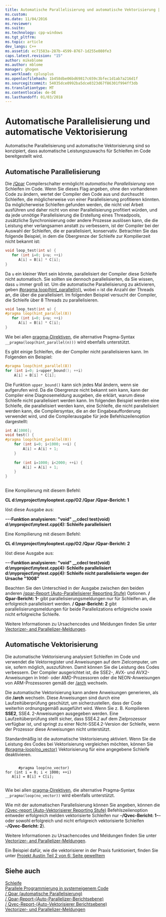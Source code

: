 ```yaml
---
title: Automatische Parallelisierung und automatische Vektorisierung | Microsoft Docs
ms.custom: 
ms.date: 11/04/2016
ms.reviewer: 
ms.suite: 
ms.technology: cpp-windows
ms.tgt_pltfrm: 
ms.topic: article
dev_langs: C++
ms.assetid: ec71583a-287b-4599-8767-1d255e080fe3
caps.latest.revision: "15"
author: mikeblome
ms.author: mblome
manager: ghogen
ms.workload: cplusplus
ms.openlocfilehash: 1b458dbe06bd69817c659c3bfec1d1ab7a216d1f
ms.sourcegitcommit: 54035dce0992ba5dce0323d67f86301f994ff3db
ms.translationtype: MT
ms.contentlocale: de-DE
ms.lasthandoff: 01/03/2018
---
```

# <a name="auto-parallelization-and-auto-vectorization"></a>Automatische Parallelisierung und automatische Vektorisierung
Automatische Parallelisierung und automatische Vektorisierung sind so konzipiert, dass automatische Leistungszuwachs für Schleifen im Code bereitgestellt wird.  
  
## <a name="auto-parallelizer"></a>Automatische Parallelisierung  
 Die [/Qpar](../build/reference/qpar-auto-parallelizer.md) Compilerschalter ermöglicht *automatische Parallelisierung* von Schleifen im Code. Wenn Sie dieses Flag angeben, ohne den vorhandenen Code zu ändern, wertet der Compiler den Code aus und durchsucht Schleifen, die möglicherweise von einer Parallelisierung profitieren könnten. Da möglicherweise Schleifen gefunden werden, die nicht viel Arbeit ausführen und daher nicht von einer Parallelisierung profitiert würden, und da jede unnötige Parallelisierung die Erstellung eines Threadpools, zusätzliche Synchronisierung oder andere Prozesse auslösen kann, die die Leistung eher verlangsamen anstatt zu verbessern, ist der Compiler bei der Auswahl der Schleifen, die er parallelisiert, konservativ. Betrachten Sie das folgende Beispiel, in dem die Obergrenze der Schleife zur Kompilierzeit nicht bekannt ist:  
  
```cpp  
void loop_test(int u) {  
   for (int i=0; i<u; ++i)  
      A[i] = B[i] * C[i];  
}  
```  
  
 Da `u` ein kleiner Wert sein könnte, parallelisiert der Compiler diese Schleife nicht automatisch. Sie sollten sie dennoch parallelisierten, da Sie wissen, dass `u` immer groß ist. Um die automatische Parallelisierung zu aktivieren, geben [#pragma loop(hint_parallel(n))](../preprocessor/loop.md), wobei `n` ist die Anzahl der Threads an, die über die parallelisiert. Im folgenden Beispiel versucht der Compiler, die Schleife über 8 Threads zu parallelisieren.  
  
```cpp  
void loop_test(int u) {  
#pragma loop(hint_parallel(8))  
   for (int i=0; i<u; ++i)  
      A[i] = B[i] * C[i];  
}  
```  
  
 Wie bei allen [pragma-Direktiven](../preprocessor/pragma-directives-and-the-pragma-keyword.md), die alternative Pragma-Syntax `__pragma(loop(hint_parallel(n)))` wird ebenfalls unterstützt.  
  
 Es gibt einige Schleifen, die der Compiler nicht parallelisieren kann. Im Folgenden ein Beispiel:  
  
```cpp  
#pragma loop(hint_parallel(8))  
for (int i=0; i<upper_bound(); ++i)  
    A[i] = B[i] * C[i];  
```  
  
 Die Funktion `upper_bound()` kann sich jedes Mal ändern, wenn sie aufgerufen wird. Da die Obergrenze nicht bekannt sein kann, kann der Compiler eine Diagnosemeldung ausgeben, die erklärt, warum diese Schleife nicht parallelisiert werden kann. Im folgenden Beispiel werden eine Schleife, die parallelisiert werden kann, eine Schleife, die nicht parallelisiert werden kann, die Compilersyntax, die an der Eingabeaufforderung verwendet wird, und die Compilerausgabe für jede Befehlszeilenoption dargestellt:  
  
```cpp  
int A[1000];  
void test() {  
#pragma loop(hint_parallel(0))  
    for (int i=0; i<1000; ++i) {  
        A[i] = A[i] + 1;  
    }  
  
    for (int i=1000; i<2000; ++i) {  
        A[i] = A[i] + 1;  
    }  
}  
  
```  
  
 Eine Kompilierung mit diesem Befehl:  
  
 **CL d:\myproject\mylooptest.cpp/O2 /Qpar /Qpar-Bericht: 1**  
  
 löst diese Ausgabe aus:  
  
 **---Funktion analysieren: "void" __cdecl test(void)**   
 **d:\myproject\mytest.cpp(4): Schleife parallelisiert**  
  
 Eine Kompilierung mit diesem Befehl:  
  
 **CL d:\myproject\mylooptest.cpp/O2 /Qpar /Qpar-Bericht: 2**  
  
 löst diese Ausgabe aus:  
  
 **---Funktion analysieren: "void" __cdecl test(void)**   
 **d:\myproject\mytest.cpp(4): Schleife parallelisiert**   
 **d:\myproject\mytest.cpp(4): Schleife nicht parallelisierte wegen der Ursache "1008"**  
  
 Beachten Sie den Unterschied in der Ausgabe zwischen den beiden anderen [/qpar-Report (Auto-Parallelisierer Reporting Stufe)](../build/reference/qpar-report-auto-parallelizer-reporting-level.md) Optionen. **/ Qpar-Bericht: 1-** gibt parallelisierungsmeldungen nur für Schleifen an, die erfolgreich parallelisiert werden. **/ Qpar-Bericht: 2** gibt parallelisierungsmeldungen für beide Parallelizations erfolgreiche sowie nicht erfolgreiche Schleife.  
  
 Weitere Informationen zu Ursachencodes und Meldungen finden Sie unter [Vectorizer- and Parallelizer-Meldungen](../error-messages/tool-errors/vectorizer-and-parallelizer-messages.md).  
  
## <a name="auto-vectorizer"></a>Automatische Vektorisierung  
 Die automatische Vektorisierung analysiert Schleifen im Code und verwendet die Vektorregister und Anweisungen auf dem Zielcomputer, um sie, sofern möglich, auszuführen. Damit können Sie die Leistung des Codes verbessern. Der Compiler ausgerichtet ist, die SSE2-, AVX- und AVX2-Anweisungen in Intel- oder AMD-Prozessoren oder die NEON-Anweisungen von ARM-Prozessoren gemäß der [/arch](../build/reference/arch-minimum-cpu-architecture.md) wechseln.  
  
 Die automatische Vektorisierung kann andere Anweisungen generieren, als die **/arch** wechseln. Diese Anweisungen sind durch eine Laufzeitüberprüfung geschützt, um sicherzustellen, dass der Code weiterhin ordnungsgemäß ausgeführt wird. Wenn Sie z. B. Kompilieren **SSE2**, SSE4. 2-Anweisungen ausgegeben werden. Eine Laufzeitüberprüfung stellt sicher, dass SSE4.2 auf dem Zielprozessor verfügbar ist, und springt zu einer Nicht-SSE4.2-Version der Schleife, wenn der Prozessor diese Anweisungen nicht unterstützt.  
  
 Standardmäßig ist die automatische Vektorisierung aktiviert. Wenn Sie die Leistung des Codes bei Vektorisierung vergleichen möchten, können Sie [#pragma-loop(no_vector)](../preprocessor/loop.md) Vektorisierung für eine angegebene Schleife deaktivieren.  
  
```  
  
      #pragma loop(no_vector)  
for (int i = 0; i < 1000; ++i)  
   A[i] = B[i] + C[i];  
  
```  
  
 Wie bei allen [pragma-Direktiven](../preprocessor/pragma-directives-and-the-pragma-keyword.md), die alternative Pragma-Syntax `__pragma(loop(no_vector))` wird ebenfalls unterstützt.  
  
 Wie mit der automatischen Parallelisierung können Sie angeben, können die [/Qvec-report (Auto-Vektorisierer Reporting Stufe)](../build/reference/qvec-report-auto-vectorizer-reporting-level.md) Befehlszeilenoption entweder erfolgreich melden vektorisierte Schleifen nur –**/Qvec-Bericht: 1-**– oder sowohl erfolgreich und nicht erfolgreich vektorisierte Schleifen –**/Qvec-Bericht: 2**).  
  
 Weitere Informationen zu Ursachencodes und Meldungen finden Sie unter [Vectorizer- and Parallelizer-Meldungen](../error-messages/tool-errors/vectorizer-and-parallelizer-messages.md).  
  
 Ein Beispiel dafür, wie die vektorisierer in der Praxis funktioniert, finden Sie unter [Projekt Austin Teil 2 von 6: Seite gewelltem](http://blogs.msdn.com/b/vcblog/archive/2012/09/27/10348494.aspx)  
  
## <a name="see-also"></a>Siehe auch  
 [Schleife](../preprocessor/loop.md)   
 [Parallele Programmierung in systemeigenem Code](http://go.microsoft.com/fwlink/p/?linkid=263662)   
 [/ Qpar (automatische Parallelisierung)](../build/reference/qpar-auto-parallelizer.md)   
 [/ Qpar-Report-(Auto-Parallelizer-Berichtsebene)](../build/reference/qpar-report-auto-parallelizer-reporting-level.md)   
 [/ Qvec-Report-(Auto-Vektorisierer Berichtsebene)](../build/reference/qvec-report-auto-vectorizer-reporting-level.md)   
 [Vectorizer- und Parallelizer-Meldungen](../error-messages/tool-errors/vectorizer-and-parallelizer-messages.md)